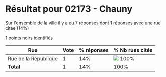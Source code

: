 # Résultat pour 02173 - Chauny

Sur l'ensemble de la ville il y a eu 7 réponses dont 1 réponses avec une rue citée (14%)

1 points noirs identifiés

| Rue | Vote | % réponses | % Nb rues cités|
|-----|------|------------|----------------|
| Rue de la République | 1 | 14% | <img src="../../img/bar_100.gif" />&nbsp;100%|
| **Total** | 1 | 14% | 100%|
